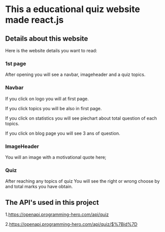 # This a educational quiz website made react.js


## Details about this website

Here is the website details you want to read:

### 1st page

After opening you will see a navbar, imageheader and a quiz topics.

### Navbar

If you click on logo you will at first page.

If you click topics you will be also in first page.

If you click on statistics you will see piechart about total question of each topics.

If you click on blog page you will see 3 ans of question.

### ImageHeader

You will an image with a motivational quote here;

### Quiz

After reaching any topics of quiz You will see the right or wrong choose by and total marks you have obtain.

## The API's used in this project

1.https://openapi.programming-hero.com/api/quiz

2.https://openapi.programming-hero.com/api/quiz/$%7Bid%7D